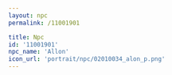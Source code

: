 ```yaml
---
layout: npc
permalink: /11001901

title: Npc
id: '11001901'
npc_name: 'Allon'
icon_url: 'portrait/npc/02010034_alon_p.png'
---
```

